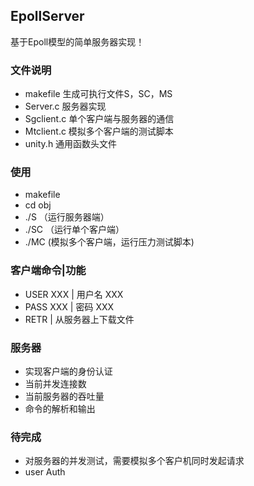 ## EpollServer
基于Epoll模型的简单服务器实现！

### 文件说明
- makefile 生成可执行文件S，SC，MS
- Server.c 服务器实现
- Sgclient.c 单个客户端与服务器的通信
- Mtclient.c 模拟多个客户端的测试脚本
- unity.h    通用函数头文件

### 使用
- makefile
- cd obj
- ./S  （运行服务器端）
- ./SC （运行单个客户端）
- ./MC  (模拟多个客户端，运行压力测试脚本)

### 客户端命令|功能
- USER XXX | 用户名 XXX
- PASS XXX | 密码 XXX
- RETR     | 从服务器上下载文件

### 服务器
- 实现客户端的身份认证
- 当前并发连接数
- 当前服务器的吞吐量
- 命令的解析和输出

### 待完成
- 对服务器的并发测试，需要模拟多个客户机同时发起请求
- user Auth